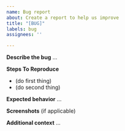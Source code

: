 ```yaml
---
name: Bug report
about: Create a report to help us improve
title: "[BUG]"
labels: bug
assignees: ''

---
```


**Describe the bug**
...

**Steps To Reproduce**
- (do first thing)
- (do second thing)

**Expected behavior**
...

**Screenshots**
(if applicable)

**Additional context**
...
